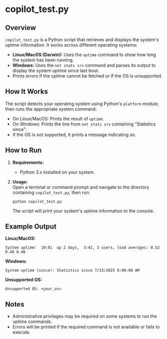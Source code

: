# copilot_test.py

## Overview

`copilot_test.py` is a Python script that retrieves and displays the system's uptime information. It works across different operating systems:

- **Linux/MacOS (Darwin):** Uses the `uptime` command to show how long the system has been running.
- **Windows:** Uses the `net stats srv` command and parses its output to display the system uptime since last boot.
- Prints errors if the uptime cannot be fetched or if the OS is unsupported.

## How It Works

The script detects your operating system using Python's `platform` module, then runs the appropriate system command:
- On Linux/MacOS: Prints the result of `uptime`.
- On Windows: Prints the line from `net stats srv` containing "Statistics since".
- If the OS is not supported, it prints a message indicating so.

## How to Run

1. **Requirements:**  
   - Python 3.x installed on your system.

2. **Usage:**  
   Open a terminal or command prompt and navigate to the directory containing `copilot_test.py`, then run:

   ```
   python copilot_test.py
   ```

   The script will print your system's uptime information to the console.

## Example Output

**Linux/MacOS:**
```
System uptime:  10:01  up 2 days,  3:42, 3 users, load averages: 0.52 0.48 0.46
```

**Windows:**
```
System uptime (since): Statistics since 7/13/2025 8:00:00 AM
```

**Unsupported OS:**
```
Unsupported OS: <your_os>
```

## Notes

- Administrative privileges may be required on some systems to run the uptime commands.
- Errors will be printed if the required command is not available or fails to execute.
